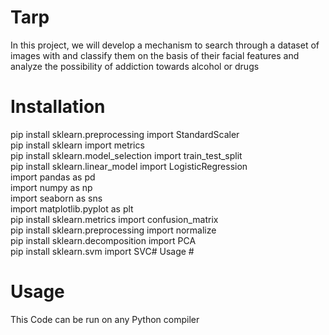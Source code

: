 # Tarp
In this project, we will develop a mechanism to search through a dataset of images with and classify them on the basis of their facial features and analyze the possibility of addiction towards alcohol or drugs
# Installation #
pip install sklearn.preprocessing import StandardScaler\
pip install sklearn import metrics\
pip install sklearn.model_selection import train_test_split\
pip install sklearn.linear_model import LogisticRegression\
import pandas as pd\
import numpy as np\
import seaborn as sns\
import matplotlib.pyplot as plt\
pip install sklearn.metrics import confusion_matrix\
pip install sklearn.preprocessing import normalize\
pip install sklearn.decomposition import PCA\
pip install sklearn.svm import SVC# Usage #
# Usage #
This Code can be run on any Python compiler
